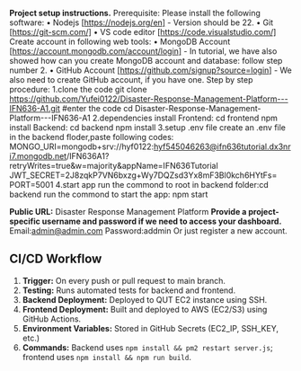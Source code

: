 **Project setup instructions.**
Prerequisite:
Please install the following software:
• Nodejs [https://nodejs.org/en] - Version should be 22.
• Git [https://git-scm.com/]
• VS code editor [https://code.visualstudio.com/]
Create account in following web tools:
• MongoDB Account [https://account.mongodb.com/account/login] - In tutorial, we have also showed how can you create MongoDB account and database: follow step number 2.
• GitHub Account [https://github.com/signup?source=login] - We also need to create GitHub account, if you have one.
Step by step procedure:
1.clone the code
git clone https://github.com/Yufei0122/Disaster-Response-Management-Platform---IFN636-A1.git
#enter the code
cd Disaster-Response-Management-Platform---IFN636-A1
2.dependencies install
Frontend:
cd frontend
npm install
Backend:
cd backend
npm install
3.setup .env file
create an .env file in the backend floder,paste following codes:
MONGO_URI=mongodb+srv://hyf0122:hyf545046263@ifn636tutorial.dx3nri7.mongodb.net/IFN636A1?retryWrites=true&w=majority&appName=IFN636Tutorial
JWT_SECRET=2J8zqkP7VN6bxzg+Wy7DQZsd3Yx8mF3Bl0kch6HYtFs=
PORT=5001
4.start app
run the commond to root in backend folder:cd backend
run the commond to start the app: npm start

**Public URL:**
Disaster Response Management Platform
**Provide a project-specific username and password if we need to access your dashboard.**
Email:admin@admin.com
Password:addmin
Or just register a new account.
## CI/CD Workflow

1. **Trigger:** On every push or pull request to main branch.
2. **Testing:** Runs automated tests for backend and frontend.
3. **Backend Deployment:** Deployed to QUT EC2 instance using SSH.
4. **Frontend Deployment:** Built and deployed to AWS (EC2/S3) using GitHub Actions.
5. **Environment Variables:** Stored in GitHub Secrets (EC2_IP, SSH_KEY, etc.)
6. **Commands:** Backend uses `npm install && pm2 restart server.js`; frontend uses `npm install && npm run build`.
